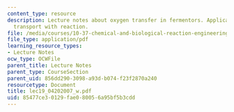 ```yaml
---
content_type: resource
description: Lecture notes about oxygen transfer in fermentors. Applications of gas-liquid
  transport with reaction.
file: /media/courses/10-37-chemical-and-biological-reaction-engineering-spring-2007/85477ce30129fae080056a95bf5b3cdd_lec19_04202007_w.pdf
file_type: application/pdf
learning_resource_types:
- Lecture Notes
ocw_type: OCWFile
parent_title: Lecture Notes
parent_type: CourseSection
parent_uid: 856dd290-3098-a93d-b074-f23f2870a240
resourcetype: Document
title: lec19_04202007_w.pdf
uid: 85477ce3-0129-fae0-8005-6a95bf5b3cdd
---
```

